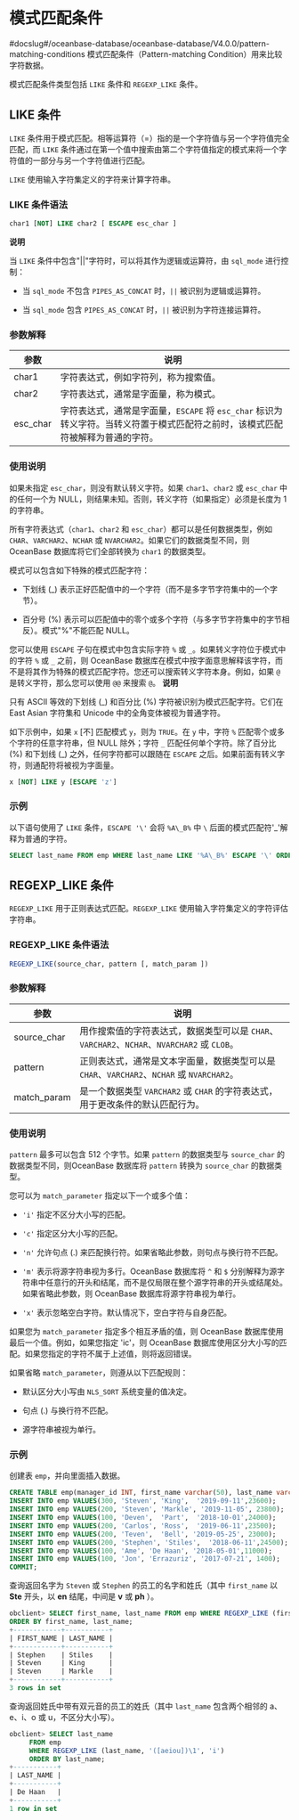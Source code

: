 模式匹配条件 
===========================
#docslug#/oceanbase-database/oceanbase-database/V4.0.0/pattern-matching-conditions
模式匹配条件（Pattern-matching Condition）用来比较字符数据。

模式匹配条件类型包括 `LIKE` 条件和 `REGEXP_LIKE` 条件。

LIKE 条件 
----------------------------

`LIKE` 条件用于模式匹配。相等运算符（=）指的是一个字符值与另一个字符值完全匹配，而 `LIKE` 条件通过在第一个值中搜索由第二个字符值指定的模式来将一个字符值的一部分与另一个字符值进行匹配。

`LIKE` 使用输入字符集定义的字符来计算字符串。

### LIKE 条件语法 

```sql
char1 [NOT] LIKE char2 [ ESCAPE esc_char ]
```




**说明**



当 `LIKE` 条件中包含"\|\|"字符时，可以将其作为逻辑或运算符，由 `sql_mode` 进行控制：

* 当 `sql_mode` 不包含 `PIPES_AS_CONCAT` 时，`||` 被识别为逻辑或运算符。

  

* 当 `sql_mode` 包含 `PIPES_AS_CONCAT` 时，`||` 被识别为字符连接运算符。

  




### 参数解释 



|    参数    |                                     说明                                     |
|----------|----------------------------------------------------------------------------|
| char1    | 字符表达式，例如字符列，称为搜索值。                                                         |
| char2    | 字符表达式，通常是字面量，称为模式。                                                         |
| esc_char | 字符表达式，通常是字面量，`ESCAPE` 将 `esc_char` 标识为转义字符。当转义符置于模式匹配符之前时，该模式匹配符被解释为普通的字符。 |



### 使用说明 

如果未指定 `esc_char`，则没有默认转义字符。如果 `char1`、`char2` 或 `esc_char` 中的任何一个为 NULL，则结果未知。否则，转义字符（如果指定）必须是长度为 1 的字符串。

所有字符表达式（`char1`、`char2` 和 `esc_char`）都可以是任何数据类型，例如 `CHAR`、`VARCHAR2`、`NCHAR` 或 `NVARCHAR2`。如果它们的数据类型不同，则 OceanBase 数据库将它们全部转换为 `char1` 的数据类型。

模式可以包含如下特殊的模式匹配字符：

* 下划线 (_) 表示正好匹配值中的一个字符（而不是多字节字符集中的一个字节）。

  

* 百分号 (%) 表示可以匹配值中的零个或多个字符（与多字节字符集中的字节相反）。模式"%"不能匹配 NULL。

  




您可以使用 `ESCAPE` 子句在模式中包含实际字符 `%` 或 `_`。如果转义字符位于模式中的字符 `%` 或 `_` 之前，则 OceanBase 数据库在模式中按字面意思解释该字符，而不是将其作为特殊的模式匹配字符。您还可以搜索转义字符本身。例如，如果 `@` 是转义字符，那么您可以使用 `@@` 来搜索 `@`。
**说明**



只有 ASCII 等效的下划线 (_) 和百分比 (%) 字符被识别为模式匹配字符。它们在 East Asian 字符集和 Unicode 中的全角变体被视为普通字符。

如下示例中，如果 `x` \[不\] 匹配模式 `y`，则为 `TRUE`。在 `y` 中，字符 `%` 匹配零个或多个字符的任意字符串，但 NULL 除外；字符 `_` 匹配任何单个字符。除了百分比 (%) 和下划线 (_) 之外，任何字符都可以跟随在 `ESCAPE` 之后。如果前面有转义字符，则通配符将被视为字面量。

```sql
x [NOT] LIKE y [ESCAPE 'z']
```



### 示例 

以下语句使用了 `LIKE` 条件，`ESCAPE '\'` 会将 `%A\_B%` 中 `\` 后面的模式匹配符'_'解释为普通的字符。

```sql
SELECT last_name FROM emp WHERE last_name LIKE '%A\_B%' ESCAPE '\' ORDER BY last_name;
```



REGEXP_LIKE 条件 
-----------------------------------

`REGEXP_LIKE` 用于正则表达式匹配。`REGEXP_LIKE` 使用输入字符集定义的字符评估字符串。

### REGEXP_LIKE 条件语法 

```sql
REGEXP_LIKE(source_char, pattern [, match_param ])
```



### 参数解释 



|     参数      |                                 说明                                  |
|-------------|---------------------------------------------------------------------|
| source_char | 用作搜索值的字符表达式，数据类型可以是 `CHAR`、`VARCHAR2`、`NCHAR`、`NVARCHAR2` 或 `CLOB`。 |
| pattern     | 正则表达式，通常是文本字面量，数据类型可以是 `CHAR`、`VARCHAR2`、`NCHAR` 或 `NVARCHAR2`。     |
| match_param | 是一个数据类型 `VARCHAR2` 或 `CHAR` 的字符表达式，用于更改条件的默认匹配行为。                   |



### 使用说明 

`pattern` 最多可以包含 512 个字节。如果 `pattern` 的数据类型与 `source_char` 的数据类型不同，则OceanBase 数据库将 `pattern` 转换为 `source_char` 的数据类型。

您可以为 `match_parameter` 指定以下一个或多个值：

* `'i'` 指定不区分大小写的匹配。

  

* `'c'` 指定区分大小写的匹配。

  

* `'n'` 允许句点 (.) 来匹配换行符。如果省略此参数，则句点与换行符不匹配。

  

* `'m'` 表示将源字符串视为多行。OceanBase 数据库将 `^` 和 `$` 分别解释为源字符串中任意行的开头和结尾，而不是仅局限在整个源字符串的开头或结尾处。如果省略此参数，则 OceanBase 数据库将源字符串视为单行。

  

* `'x'` 表示忽略空白字符。默认情况下，空白字符与自身匹配。

  




如果您为 `match_parameter` 指定多个相互矛盾的值，则 OceanBase 数据库使用最后一个值。例如，如果您指定 'ic'，则 OceanBase 数据库使用区分大小写的匹配。如果您指定的字符不属于上述值，则将返回错误。

如果省略 `match_parameter`，则遵从以下匹配规则：

* 默认区分大小写由 `NLS_SORT` 系统变量的值决定。

  

* 句点 (.) 与换行符不匹配。

  

* 源字符串被视为单行。

  




### 示例 

创建表 `emp`，并向里面插入数据。

```sql
CREATE TABLE emp(manager_id INT, first_name varchar(50), last_name varchar(50), hiredate varchar(50),SALARY INT);
INSERT INTO emp VALUES(300, 'Steven', 'King',  '2019-09-11',23600);     
INSERT INTO emp VALUES(200, 'Steven', 'Markle', '2019-11-05', 23800);
INSERT INTO emp VALUES(100, 'Deven',  'Part',  '2018-10-01',24000);     
INSERT INTO emp VALUES(200, 'Carlos', 'Ross',  '2019-06-11',23500);     
INSERT INTO emp VALUES(200, 'Teven',  'Bell', '2019-05-25', 23000);
INSERT INTO emp VALUES(200, 'Stephen', 'Stiles',  '2018-06-11',24500);    
INSERT INTO emp VALUES(100, 'Ame', 'De Haan', '2018-05-01',11000);      
INSERT INTO emp VALUES(100, 'Jon', 'Errazuriz', '2017-07-21', 1400);   
COMMIT;
```



查询返回名字为 `Steven` 或 `Stephen` 的员工的名字和姓氏（其中 `first_name` 以 **Ste** 开头，以 **en** 结尾，中间是 **v** 或 **ph** ）。

```sql
obclient> SELECT first_name, last_name FROM emp WHERE REGEXP_LIKE (first_name, '^Ste(v|ph)en$')
ORDER BY first_name, last_name;
+------------+-----------+
| FIRST_NAME | LAST_NAME |
+------------+-----------+
| Stephen    | Stiles    |
| Steven     | King      |
| Steven     | Markle    |
+------------+-----------+
3 rows in set
```



查询返回姓氏中带有双元音的员工的姓氏（其中 `last_name` 包含两个相邻的 a、e、i、o 或 u，不区分大小写）。

```sql
obclient> SELECT last_name
     FROM emp
     WHERE REGEXP_LIKE (last_name, '([aeiou])\1', 'i')
     ORDER BY last_name;
+-----------+
| LAST_NAME |
+-----------+
| De Haan   |
+-----------+
1 row in set
```



